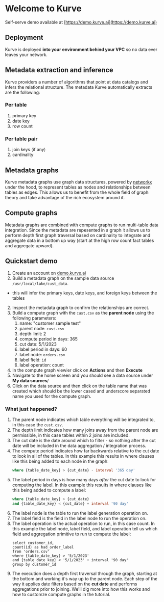 # Welcome to Kurve

Self-serve demo available at [https://demo.kurve.ai](https://demo.kurve.ai)

## Deployment
Kurve is deployed <b>into your environment behind your VPC</b> so no data ever leaves
your network.

## Metadata extraction and inference
Kurve providers a number of algorithms that point at data catalogs
and infers the relational structure.
The metadata Kurve automatically extracts are the following:

### Per table
1. primary key
2. date key
3. row count

### Per table pair
1. join keys (if any)
2. cardinality


## Metadata graphs
Kurve metadata graphs use graph data structures, powered by [networkx](https://networkx.org) under the hood,
to represent tables as nodes and relationships between tables as edges.  This allows us to benefit from
the whole field of graph theory and take advantage of the rich ecosystem around it.


## Compute graphs
Metadata graphs are combined with compute graphs to run multi-table data integration.  Since the metadata
are repesented in a graph it allows us to perform depth first graph traversal based on cardinality to
integrate and aggregate data in a bottom up way (start at the high row count fact tables and aggregate upward).


## Quickstart demo
1. Create an account on [demo.kurve.ai](https://demo.kurve.ai)
2. Build a metadata graph on the sample data source `/usr/local/lake/cust_data`.
- this will infer the primary keys, date keys, and foreign keys between the tables
2. Inspect the metadata graph to confirm the relationships are correct.
3. Build a compute graph with the `cust.csv` as the <b>parent node</b> using the following parameters:
    1. name: "customer sample test"
    2. parent node: `cust.csv`
    3. depth limit: 2
    4. compute period in days: 365
    5. cut date: 5/1/2023
    6. label period in days: 60
    7. label node: `orders.csv`
    8. label field: `id`
    9. label operation: count
4. In the compute graph viewier click on <b>Actions</b> and then <b>Execute</b>
5. Navigate to the home screen and you should see a data source under <b>My data sources</b>/
6. Click on the data source and then click on the table name that was created which should
   be the lower cased and underscore separated name you used for the compute graph.

### What just happened?
1. The parent node indicates which table everything will be integrated to, in this case the `cust.csv`.
2. The depth limit indicates how many joins away from the parent node are permissible, in this case tables within 2 joins are included.
3. The cut date is the date around which to filter - so nothing after the cut date will be included in
  the data aggregation / integration process.
4. The compute period indicates how far backwards relative to the cut date to look in all of the tables. In this example this results in where clauses like this being added to each node in the graph:
    ```sql
    where {table_date_key} > {cut_date} - interval '365 day'
    ```
5. The label period in days is how many days <i>after</i> the cut date to look for computing the label.
  In this example this results in where clauses like this being added to compute a label:
    ```sql
    where {table_date_key} > {cut_date}
    and {table_date_key} < {cut_date} + interval '90 day'
    ```
6. The label node is the table to run the label generation operation on.
7. The label field is the field in the label node to run the operation on.
8. The label operation is the actual operation to run, in this case count.
In this example the label node, label field, and label operation tell us
which field and aggregation primitive to run to compute the label:
    ```
    select customer_id,
    count(id) as had_order_label
    from 'orders.csv'
    where {table_date_key} > '5/1/2023'
    and {table_date_key} < '5/1/2023' + interval '90 day'
    group by customer_id
    ```
9. The execution does a depth first traversal through the graph, starting at the bottom and working it's way up to the parent node.  Each step of the way it applies date filters based on the <b>cut date</b> and performs aggregations prior to joining.  We'll dig more into how this works and how to customze compute graphs in the tutorial.
